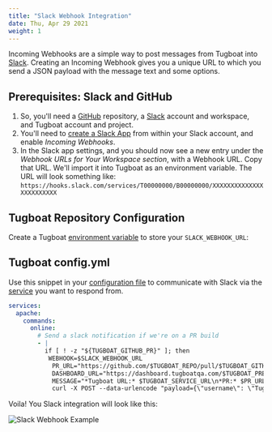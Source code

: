 ```yaml
---
title: "Slack Webhook Integration"
date: Thu, Apr 29 2021
weight: 1
---
```


Incoming Webhooks are a simple way to post messages from Tugboat into [Slack](https://slack.com/). Creating an Incoming
Webhook gives you a unique URL to which you send a JSON payload with the message text and some options.

## Prerequisites: Slack and GitHub

1. So, you'll need a [GitHub](https://github.com/) repository, a [Slack](https://slack.com/) account and workspace, and
   Tugboat account and project.
2. You'll need to [create a Slack App](https://api.slack.com/messaging/webhooks) from within your Slack account, and
   enable _Incoming Webhooks_.
3. In the Slack app settings, and you should now see a new entry under the _Webhook URLs for Your Workspace section_,
   with a Webhook URL. Copy that URL. We'll import it into Tugboat as an environment variable. The URL will look
   something like: `https://hooks.slack.com/services/T00000000/B00000000/XXXXXXXXXXXXXXXXXXXXXXXX`

## Tugboat Repository Configuration

Create a Tugboat [environment variable](/setting-up-services/how-to-set-up-services/custom-environment-variables/) to
store your `SLACK_WEBHOOK_URL`:

## Tugboat config.yml

Use this snippet in your [configuration file](/setting-up-tugboat/create-a-tugboat-config-file/) to communicate with
Slack via the [service](/setting-up-services/) you want to respond from.

```yaml
services:
  apache:
    commands:
      online:
        # Send a slack notification if we're on a PR build
        - |
          if [ ! -z "${TUGBOAT_GITHUB_PR}" ]; then
           WEBHOOK=$SLACK_WEBHOOK_URL
            PR_URL="https://github.com/$TUGBOAT_REPO/pull/$TUGBOAT_GITHUB_PR"
            DASHBOARD_URL="https://dashboard.tugboatqa.com/$TUGBOAT_PREVIEW_ID"
            MESSAGE="*Tugboat URL:* $TUGBOAT_SERVICE_URL\n*PR:* $PR_URL\n*Dashboard:* $DASHBOARD_URL"
            curl -X POST --data-urlencode "payload={\"username\": \"Tugboat\", \"text\": \"$MESSAGE\", \":boat:\": \":tugboat_qa:\"}" "$WEBHOOK"
```

Voila! You Slack integration will look like this:

![Slack Webhook Example](/_images/slack-webhook-example.png)
